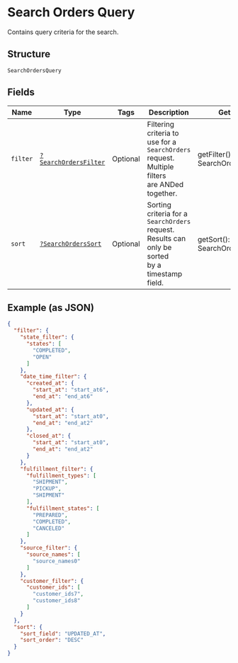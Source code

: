 
# Search Orders Query

Contains query criteria for the search.

## Structure

`SearchOrdersQuery`

## Fields

| Name | Type | Tags | Description | Getter | Setter |
|  --- | --- | --- | --- | --- | --- |
| `filter` | [`?SearchOrdersFilter`](/doc/models/search-orders-filter.md) | Optional | Filtering criteria to use for a `SearchOrders` request. Multiple filters<br>are ANDed together. | getFilter(): ?SearchOrdersFilter | setFilter(?SearchOrdersFilter filter): void |
| `sort` | [`?SearchOrdersSort`](/doc/models/search-orders-sort.md) | Optional | Sorting criteria for a `SearchOrders` request. Results can only be sorted<br>by a timestamp field. | getSort(): ?SearchOrdersSort | setSort(?SearchOrdersSort sort): void |

## Example (as JSON)

```json
{
  "filter": {
    "state_filter": {
      "states": [
        "COMPLETED",
        "OPEN"
      ]
    },
    "date_time_filter": {
      "created_at": {
        "start_at": "start_at6",
        "end_at": "end_at6"
      },
      "updated_at": {
        "start_at": "start_at0",
        "end_at": "end_at2"
      },
      "closed_at": {
        "start_at": "start_at0",
        "end_at": "end_at2"
      }
    },
    "fulfillment_filter": {
      "fulfillment_types": [
        "SHIPMENT",
        "PICKUP",
        "SHIPMENT"
      ],
      "fulfillment_states": [
        "PREPARED",
        "COMPLETED",
        "CANCELED"
      ]
    },
    "source_filter": {
      "source_names": [
        "source_names0"
      ]
    },
    "customer_filter": {
      "customer_ids": [
        "customer_ids7",
        "customer_ids8"
      ]
    }
  },
  "sort": {
    "sort_field": "UPDATED_AT",
    "sort_order": "DESC"
  }
}
```

